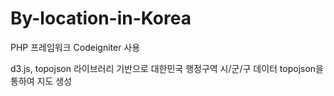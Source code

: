 # By-location-in-Korea

PHP 프레임워크 Codeigniter 사용

d3.js, topojson 라이브러리 기반으로 대한민국 행정구역 시/군/구 데이터 topojson을 통하여 지도 생성


